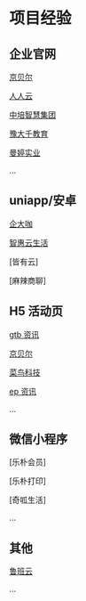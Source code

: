 # 项目经验

## 企业官网

[京贝尔](http://jingbeier.qidka.com)

[人人云](http://renren.qidka.com)

[中培智慧集团](http://gdrweb.qidka.com)

[豫大千教育](http://www.ydqjy.com)

[曼婷实业](http://manting.tgchat.cn)

...

## uniapp/安卓

[企大咖](http://v2.qidka.com/invite)

[智惠云生活](http://zhihuiyun.qidka.com)

[皆有云]

[麻辣商聊]

## H5 活动页

[gtb 资讯](http://gtb.qidka.com)

[京贝尔](http://gbei.qidka.com)

[菜鸟科技](http://cainiaoinfo.qidka.com)

[ep 资讯](http://lby.qidka.com/news)

...

## 微信小程序

[乐朴会员]

[乐朴打印]

[奇呱生活]

...

## 其他

[鲁班云](http://lby.qidka.com/)

...
